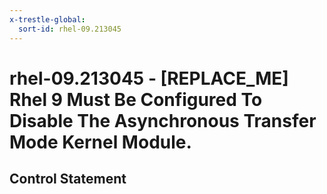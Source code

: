 ```yaml
---
x-trestle-global:
  sort-id: rhel-09.213045
---
```


# rhel-09.213045 - \[REPLACE_ME\] Rhel 9 Must Be Configured To Disable The Asynchronous Transfer Mode Kernel Module.

## Control Statement
